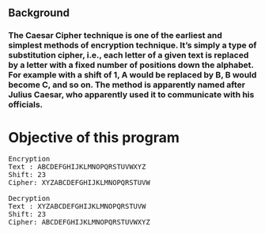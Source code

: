 ## Background
### The Caesar Cipher technique is one of the earliest and simplest methods of encryption technique. It’s simply a type of substitution cipher, i.e., each letter of a given text is replaced by a letter with a fixed number of positions down the alphabet. For example with a shift of 1, A would be replaced by B, B would become C, and so on. The method is apparently named after Julius Caesar, who apparently used it to communicate with his officials.

# Objective of this program
<pre>
Encryption 
Text : ABCDEFGHIJKLMNOPQRSTUVWXYZ
Shift: 23
Cipher: XYZABCDEFGHIJKLMNOPQRSTUVW

Decryption
Text : XYZABCDEFGHIJKLMNOPQRSTUVW
Shift: 23
Cipher: ABCDEFGHIJKLMNOPQRSTUVWXYZ</pre>
